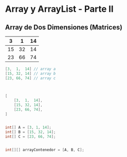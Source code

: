 # Array y ArrayList - Parte II

## Array de Dos Dimensiones (Matrices)


| 3  | 1  | 14 |
|----|----|----|
| 15 | 32 | 14 |
| 23 | 66 | 74 |

```java
[3,  1,  14] // array a
[15, 32, 14] // array b
[23, 66, 74] // array c


        
[
    [3,  1,  14], 
    [15, 32, 14],
    [23, 66, 74],
]


int[] A = [3, 1, 14];
int[] B = [15, 32, 14];
int[] C = [23, 66, 74];


int[][] arrayContenedor = [A, B, C];

```
